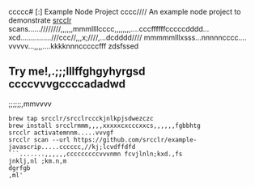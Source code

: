 ccccc# [:] Example Node Project
cccc////
An example node project to demonstrate [srcclr](https://www.srcclr.com) scans......////////,,,,,,mmmllllcccc,,,,,,,,....cccffffffcccccdddd...    xcd...............///ccc//,,,x;////,...dcdddd//// mmmmmlllxsss...nnnnncccc....
vvvvv...,,,,....kkkknnncccccfff zdsfssed
## Try me!,.;;;lllffghgyhyrgsd  ccccvvvgccccadadwd
;;;;;;,mmvvvv
```wwwww...........ddddcccccxxxxxbbbb bmjkhfdcfsm,bjdsd,m cczc
brew tap srcclr/srcclrccckjnlkpjsdwezczc
brew install srcclrmmm,,,,xxxxxcxcccxxcs,,,,,,fgbbhtg
srcclr activatemnnm.....vvvgf
srcclr scan --url https://github.com/srcclr/example-javascrip.....cccccc,//kj;lcvdffdfd
```.......,,,,,,cccccccccvvvnmn fcvjlnln;kxd.,fs
jnklj,nl ;km.n,m
dgrfgb
,ml'
